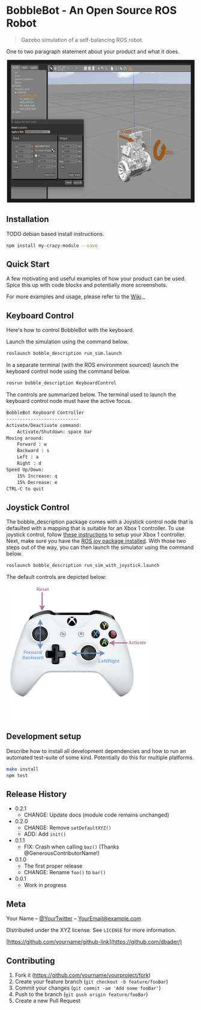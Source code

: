 # BobbleBot - An Open Source ROS Robot
> Gazebo simulation of a self-balancing ROS robot.

One to two paragraph statement about your product and what it does.

<p align="center">
    <a href="http://www.youtube.com/watch?feature=player_embedded&v=hS7kfhN-8V8
    " target="_blank"><img src="imgs/BobbleBotGazebo.png" 
    alt="BobbleBot Simulation" width="480" height="360" border="10" /></a>
</p>

## Installation

TODO debian based install instructions.

```sh
npm install my-crazy-module --save
```

## Quick Start

A few motivating and useful examples of how your product can be used. Spice this up with code 
blocks and potentially more screenshots.

For more examples and usage, please refer to the [Wiki][wiki]._

## Keyboard Control
Here's how to control BobbleBot with the keyboard.

Launch the simulation using the command below.
```sh
roslaunch bobble_description run_sim.launch
```

In a separate terminal (with the ROS environment sourced) launch the keyboard control node using the 
command below.
```sh
rosrun bobble_description KeyboardControl
```

The controls are summarized below. The terminal used to launch the keyboard control node must 
have the active focus.
```sh
BobbleBot Keyboard Controller
---------------------------
Activate/Deactivate command:
    Activate/Shutdown: space bar
Moving around:
    Forward : w
    Backward : s
    Left : a
    Right : d
Speed Up/Down: 
    15% Increase: q
    15% Decrease: e
CTRL-C to quit
```

## Joystick Control
The bobble_description package comes with a Joystick control node that is defaulted with a mapping 
that is suitable for an Xbox 1 controller. To use joystick control, follow 
[these instructions](https://www.maketecheasier.com/set-up-xbox-one-controller-ubuntu/) 
to setup your Xbox 1 controller. Next, make sure you have the [ROS joy package installed](http://wiki.ros.org/joy). 
With those two steps out of the way, you can then launch the simulator using the command below.

```sh
roslaunch bobble_description run_sim_with_joystick.launch
```

The default controls are depicted below:

![Joystick Controls](imgs/JoystickControls.png)


## Development setup

Describe how to install all development dependencies and how to run an automated test-suite of some kind. Potentially do this for multiple platforms.

```sh
make install
npm test
```

## Release History

* 0.2.1
    * CHANGE: Update docs (module code remains unchanged)
* 0.2.0
    * CHANGE: Remove `setDefaultXYZ()`
    * ADD: Add `init()`
* 0.1.1
    * FIX: Crash when calling `baz()` (Thanks @GenerousContributorName!)
* 0.1.0
    * The first proper release
    * CHANGE: Rename `foo()` to `bar()`
* 0.0.1
    * Work in progress

## Meta

Your Name – [@YourTwitter](https://twitter.com/dbader_org) – YourEmail@example.com

Distributed under the XYZ license. See ``LICENSE`` for more information.

[https://github.com/yourname/github-link](https://github.com/dbader/)

## Contributing

1. Fork it (<https://github.com/yourname/yourproject/fork>)
2. Create your feature branch (`git checkout -b feature/fooBar`)
3. Commit your changes (`git commit -am 'Add some fooBar'`)
4. Push to the branch (`git push origin feature/fooBar`)
5. Create a new Pull Request

<!-- Markdown link & img dfn's -->
[npm-image]: https://img.shields.io/npm/v/datadog-metrics.svg?style=flat-square
[npm-url]: https://npmjs.org/package/datadog-metrics
[npm-downloads]: https://img.shields.io/npm/dm/datadog-metrics.svg?style=flat-square
[travis-image]: https://img.shields.io/travis/dbader/node-datadog-metrics/master.svg?style=flat-square
[travis-url]: https://travis-ci.org/dbader/node-datadog-metrics
[wiki]: https://github.com/yourname/yourproject/wiki
